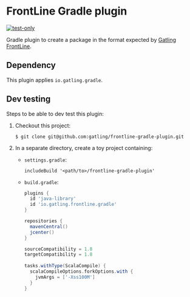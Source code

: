 # FrontLine Gradle plugin
[![test-only](https://github.com/gatling/frontline-gradle-plugin/workflows/test-only/badge.svg?branch=master)](https://github.com/gatling/frontline-gradle-plugin/actions?query=branch%3Amaster)

Gradle plugin to create a package in the format expected by
[Gatling FrontLine](https://gatling.io/gatling-frontline/).

## Dependency

This plugin applies `io.gatling.gradle`.

## Dev testing

Steps to be able to dev test this plugin:

1. Checkout this project:

    ```console
    $ git clone git@github.com:gatling/frontline-gradle-plugin.git
    ```

2. In a separate directory, create a toy project containing:

    * `settings.gradle`:

      ```
      includeBuild '<path/to>/frontline-gradle-plugin'
      ```

    * `build.gradle`:

      ```groovy
      plugins {
        id 'java-library'
        id 'io.gatling.frontline.gradle'
      }

      repositories {
        mavenCentral()
        jcenter()
      }

      sourceCompatibility = 1.8
      targetCompatibility = 1.8
        
      tasks.withType(ScalaCompile) {
        scalaCompileOptions.forkOptions.with {
          jvmArgs = ['-Xss100M']
        }
      }
      ```
